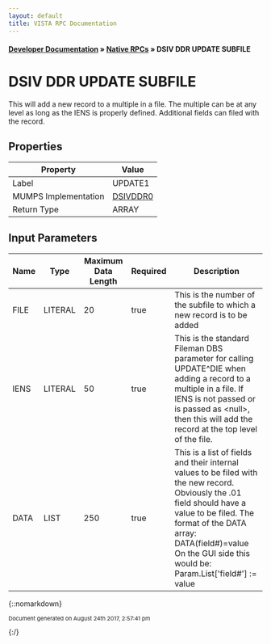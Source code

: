 ```yaml
---
layout: default
title: VISTA RPC Documentation
---
```


#### [Developer Documentation](../index) &#187; [Native RPCs](TableOfContents) &#187; DSIV DDR UPDATE SUBFILE<br/>
# DSIV DDR UPDATE SUBFILE

 This will add a new record to a multiple in a file.   The multiple can be at any level as long as the IENS is properly defined.  Additional fields can filed with the record.

## Properties

Property | Value
--- | ---
Label | UPDATE1
MUMPS Implementation | [DSIVDDR0](http://code.osehra.org/dox/Routine_DSIVDDR0_source.html)
Return Type | ARRAY


## Input Parameters

Name | Type | Maximum Data Length | Required | Description
--- | --- | --- | --- | ---
FILE | LITERAL | 20 | true |  This is the number of the subfile to which a new record is to be added
IENS | LITERAL | 50 | true |  This is the standard Fileman DBS parameter for calling UPDATE^DIE when adding a record to a multiple in a file.  If IENS is not passed or is passed as &lt;null&gt;, then this will add the record at the top level of the file.
DATA | LIST | 250 | true |  This is a list of fields and their internal values to be filed with the new record.  Obviously the .01 field should have a value to be filed.   The format of the DATA array: DATA(field#)&#x3D;value  On the GUI side this would be:  Param.List[&#x27;field#&#x27;] :&#x3D; value



{::nomarkdown} <br/><p style="font-size: 11px">Document generated on August 24th 2017, 2:57:41 pm</p>{:/}